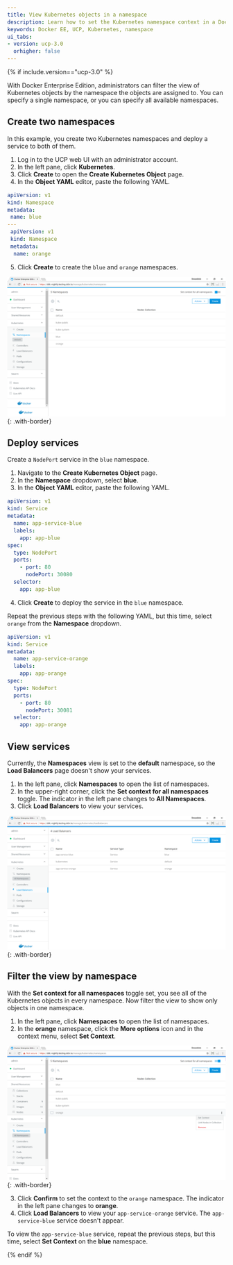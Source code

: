 ```yaml
---
title: View Kubernetes objects in a namespace
description: Learn how to set the Kubernetes namespace context in a Docker Enterprise Edition cluster.
keywords: Docker EE, UCP, Kubernetes, namespace
ui_tabs:
- version: ucp-3.0
  orhigher: false
---
```

{% if include.version=="ucp-3.0" %}

With Docker Enterprise Edition, administrators can filter the view of
Kubernetes objects by the namespace the objects are assigned to. You can
specify a single namespace, or you can specify all available namespaces.

## Create two namespaces

In this example, you create two Kubernetes namespaces and deploy a service
to both of them.

1.  Log in to the UCP web UI with an administrator account.
2.  In the left pane, click **Kubernetes**.
3.  Click **Create** to open the **Create Kubernetes Object** page.
4.  In the **Object YAML** editor, paste the following YAML.

```yaml
apiVersion: v1
kind: Namespace
metadata:
 name: blue
---
 apiVersion: v1
 kind: Namespace
 metadata:
  name: orange
```

5.  Click **Create** to create the `blue` and `orange` namespaces.

![](../../images/view-namespace-resources-1.png){: .with-border}

## Deploy services

Create a `NodePort` service in the `blue` namespace.

1.  Navigate to the **Create Kubernetes Object** page.
2.  In the **Namespace** dropdown, select **blue**.
3.  In the **Object YAML** editor, paste the following YAML.

```yaml
apiVersion: v1
kind: Service
metadata:
  name: app-service-blue
  labels:
    app: app-blue
spec:
  type: NodePort
  ports:
    - port: 80
      nodePort: 30080
  selector:
    app: app-blue
```

4.  Click **Create** to deploy the service in the `blue` namespace.

Repeat the previous steps with the following YAML, but this time, select
`orange` from the **Namespace** dropdown.

```yaml
apiVersion: v1
kind: Service
metadata:
  name: app-service-orange
  labels:
    app: app-orange
spec:
  type: NodePort
  ports:
    - port: 80
      nodePort: 30081
  selector:
    app: app-orange
```

## View services

Currently, the **Namespaces** view is set to the **default** namespace, so the
**Load Balancers** page doesn't show your services.

1.  In the left pane, click **Namespaces** to open the list of namespaces.
2.  In the upper-right corner, click the **Set context for all namespaces**
    toggle. The indicator in the left pane changes to **All Namespaces**.
3.  Click **Load Balancers** to view your services.

![](../../images/view-namespace-resources-2.png){: .with-border}

## Filter the view by namespace

With the **Set context for all namespaces** toggle set, you see all of the
Kubernetes objects in every namespace. Now filter the view to show only
objects in one namespace.  

1.  In the left pane, click **Namespaces** to open the list of namespaces.
2.  In the **orange** namespace, click the **More options** icon and in the
    context menu, select **Set Context**.

![](../../images/view-namespace-resources-3.png){: .with-border}

3.  Click **Confirm** to set the context to the `orange` namespace.
    The indicator in the left pane changes to **orange**.
4.  Click **Load Balancers** to view your `app-service-orange` service.
    The `app-service-blue` service doesn't appear.

To view the `app-service-blue` service, repeat the previous steps, but this
time, select **Set Context** on the **blue** namespace.

{% endif %}